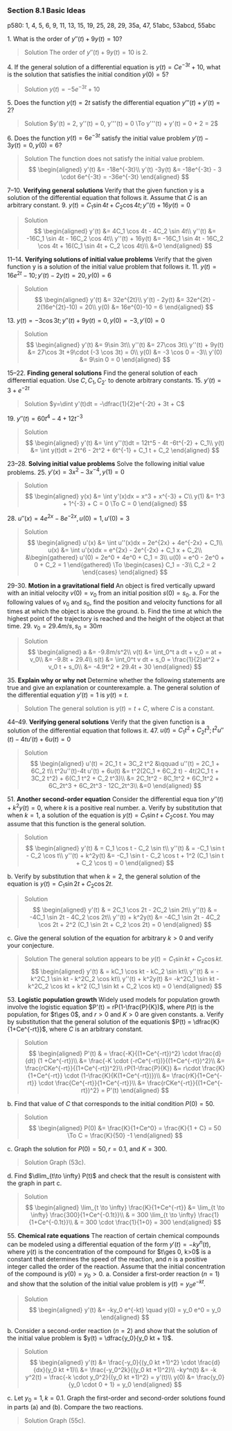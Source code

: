 ### Section 8.1 Basic Ideas
p580: 1, 4, 5, 6, 9, 11, 13, 15, 19, 25, 28, 29, 35a, 47, 51abc, 53abcd, 55abc

1\. What is the order of $y''(t) + 9y(t) = 10$?
>Solution
The order of $y''(t) + 9y(t) = 10$ is 2.

4\. If the general solution of a differential equation is $y(t) = Ce^{-3t} + 10$, what is the solution that satisfies the initial condition $y(0) = 5$?
>Solution
$y(t) = -5e^{-3t} + 10$

5\. Does the function $y(t) = 2t$ satisfy the differential equation $y'''(t) + y'(t) = 2$?
>Solution
$y'(t) = 2, y''(t) = 0, y'''(t) = 0 \To y'''(t) + y'(t) = 0 + 2 = 2$

6\. Does the function $y(t) = 6e^{-3t}$ satisfy the initial value problem $y'(t) -3y(t) = 0, y(0) = 6$?
>Solution
The function does not satisfy the initial value problem.
$$
\begin{aligned}
y'(t) &= -18e^{-3t}\\
y'(t) -3y(t) &= -18e^{-3t} - 3 \cdot 6e^{-3t} = -36e^{-3t}
\end{aligned}
$$

7–10\. **Verifying general solutions** Verify that the given function y is a solution of the differential equation that follows it. Assume that $C$ is an arbitrary constant.
9\. $y(t)= C_1 \sin 4t + C_2 \cos 4t; y''(t) + 16y(t) = 0$
>Solution
$$
\begin{aligned}
y'(t) &= 4C_1 \cos 4t - 4C_2 \sin 4t\\
y''(t) &= -16C_1 \sin 4t - 16C_2 \cos 4t\\
y''(t) + 16y(t) &= -16C_1 \sin 4t - 16C_2 \cos 4t + 16(C_1 \sin 4t + C_2 \cos 4t)\\
&=0
\end{aligned}
$$

11–14\. **Verifying solutions of initial value problems** Verify that the given function y is a solution of the initial value problem that follows it.
11\. $y(t) =  16e^{2t}-10; y'(t) - 2y(t) = 20, y(0) = 6$
>Solution
$$
\begin{aligned}
y'(t) &= 32e^{2t}\\
y'(t) - 2y(t) &= 32e^{2t} - 2(16e^{2t}-10) = 20\\
y(0) &= 16e^{0}-10 = 6
\end{aligned}
$$

13\. $y(t) = -3 \cos 3t; y''(t) + 9y(t) = 0, y(0) =-3, y'(0) = 0$
>Solution
$$
\begin{aligned}
y'(t) &= 9\sin 3t\\
y''(t) &= 27\cos 3t\\
y''(t) + 9y(t) &= 27\cos 3t +9\cdot (-3 \cos 3t) = 0\\
y(0) &= -3 \cos 0 = -3\\
y'(0) &= 9\sin 0 = 0
\end{aligned}
$$

15–22\. **Finding general solutions** Find the general solution of each differential equation. Use $C, C_1, C_2 \cdot$ to denote arbitrary constants.
15\. $y'(t) = 3 + e^{-2t}$
>Solution
$y=\dint y'(t)dt = -\dfrac{1}{2}e^{-2t} + 3t + C$

19\. $y''(t) = 60t^4 - 4 + 12t^{-3}$
>Solution
$$
\begin{aligned}
y'(t) &= \int y''(t)dt = 12t^5 - 4t -6t^{-2} + C_1\\
y(t) &= \int y(t)dt = 2t^6 - 2t^2 + 6t^{-1} + C_1 t + C_2
\end{aligned}
$$

23–28\. **Solving initial value problems** Solve the following initial value problems.
25\. $y'(x) = 3x^2 - 3x^{-4}, y(1)= 0$
>Solution
$$
\begin{aligned}
y(x) &= \int y'(x)dx = x^3 + x^{-3} + C\\
y(1) &= 1^3 + 1^{-3} + C = 0 \To C = 0
\end{aligned}
$$

28\. $u''(x) = 4e^{2x} - 8e^{-2x}, u(0) = 1, u'(0) = 3$
>Solution
$$
\begin{aligned}
u'(x) &= \int u''(x)dx = 2e^{2x} + 4e^{-2x} + C_1\\
u(x) &= \int u'(x)dx = e^{2x} - 2e^{-2x} + C_1 x + C_2\\
&\begin{gathered}
u'(0) = 2e^0 + 4e^0 + C_1 = 3\\
u(0) = e^0 - 2e^0 + 0 + C_2 = 1
\end{gathered} \To
\begin{cases}
C_1 = -3\\
C_2 = 2
\end{cases}
\end{aligned}
$$

29-30\. **Motion in a gravitational field** An object is fired vertically upward with an initial velocity $v(0) = v_0$ from an initial position $s(0) = s_0$.
a. For the following values of $v_0$ and $s_0$, find the position and velocity functions for all times at which the object is above the ground.
b. Find the time at which the highest point of the trajectory is reached
and the height of the object at that time.
29\. $v_0 = 29.4m/s, s_0 = 30m$
>Solution
$$
\begin{aligned}
a &= -9.8m/s^2\\
v(t) &= \int_0^t a dt + v_0 = at + v_0\\
&= -9.8t + 29.4\\
s(t) &= \int_0^t v dt + s_0 = \frac{1}{2}at^2 + v_0 t + s_0\\
&= -4.9t^2 + 29.4t + 30
\end{aligned}
$$

35\. **Explain why or why not** Determine whether the following statements are true and give an explanation or counterexample.
a. The general solution of the differential equation $y'(t) = 1$ is
$y(t) = t$.
>Solution
The general solution is $y(t) = t + C$, where $C$ is a constant.

44–49\. **Verifying general solutions** Verify that the given function is a solution of the differential equation that follows it.
47\. $u(t) = C_1 t^2 + C_2 t^3; t^2u''(t)-4t u'(t) + 6u(t) = 0$
>Solution
$$
\begin{aligned}
u'(t) = 2C_1 t + 3C_2 t^2 &\qquad u''(t) = 2C_1 + 6C_2 t\\
t^2u''(t)-4t u'(t) + 6u(t) &= t^2(2C_1 + 6C_2 t) - 4t(2C_1 t + 3C_2 t^2) + 6(C_1 t^2 + C_2 t^3)\\
&= 2C_1t^2 - 8C_1t^2 + 6C_1t^2 + 6C_2t^3 + 6C_2t^3 - 12C_2t^3\\
&=0
\end{aligned}
$$

51\. **Another second-order equation** Consider the differential equa tion $y''(t) + k^2y(t) = 0$, where $k$ is a positive real number.
a. Verify by substitution that when $k = 1$, a solution of the equation is $y(t) = C_1 \sin t + C_2 \cos t$. You may assume that this function is the general solution.
>Solution
$$
\begin{aligned}
y'(t) & = C_1 \cos t - C_2 \sin t\\
y''(t) & = -C_1 \sin t - C_2 \cos t\\
y''(t) + k^2y(t) &= -C_1 \sin t - C_2 \cos t + 1^2 (C_1 \sin t + C_2 \cos t) = 0
\end{aligned}
$$

b. Verify by substitution that when $k = 2$, the general solution of the equation is $y(t) = C_1 \sin 2t + C_2 \cos 2t$.
>Solution
$$
\begin{aligned}
y'(t) & = 2C_1 \cos 2t - 2C_2 \sin 2t\\
y''(t) & = -4C_1 \sin 2t - 4C_2 \cos 2t\\
y''(t) + k^2y(t) &= -4C_1 \sin 2t - 4C_2 \cos 2t + 2^2 (C_1 \sin 2t + C_2 \cos 2t) = 0
\end{aligned}
$$

c. Give the general solution of the equation for arbitrary $k > 0$ and verify your conjecture.
>Solution
The general solution appears to be $y(t) = C_1 \sin kt + C_2 \cos kt$.
$$
\begin{aligned}
y'(t) & = kC_1 \cos kt - kC_2 \sin kt\\
y''(t) & = -k^2C_1 \sin kt - k^2C_2 \cos kt\\
y''(t) + k^2y(t) &= -k^2C_1 \sin kt - k^2C_2 \cos kt + k^2 (C_1 \sin kt + C_2 \cos kt) = 0
\end{aligned}
$$

53\. **Logistic population growth** Widely used models for population growth involve the logistic equation $P'(t) = rP(1-\frac{P}{K})$, where $P(t)$ is the population, for $t\ges 0$, and $r>0$ and $K>0$ are given constants.
a. Verify by substitution that the general solution of the equationis $P(t) = \dfrac{K}{1+Ce^{-rt}}$, where $C$ is an arbitrary constant.
>Solution
$$
\begin{aligned}
P'(t) & = \frac{-K}{(1+Ce^{-rt})^2} \cdot \frac{d}{dt} (1 +Ce^{-rt})\\
&= \frac{-K \cdot (-rCe^{-rt})}{(1+Ce^{-rt})^2}\\
&= \frac{rCKe^{-rt}}{(1+Ce^{-rt})^2}\\
rP(1-\frac{P}{K}) &= r\cdot \frac{K}{1+Ce^{-rt}} \cdot (1-\frac{K}{K(1+Ce^{-rt})})\\
&= \frac{rK}{1+Ce^{-rt}} \cdot \frac{Ce^{-rt}}{1+Ce^{-rt}}\\
&= \frac{rCKe^{-rt}}{(1+Ce^{-rt})^2} = P'(t)
\end{aligned}
$$

b. Find that value of $C$ that corresponds to the initial condition $P(0) = 50$.
>Solution
$$
\begin{aligned}
P(0) &= \frac{K}{1+Ce^0} = \frac{K}{1 + C} = 50 \To C = \frac{K}{50} -1
\end{aligned}
$$

c. Graph the solution for $P(0) = 50, r=0.1$, and $K = 300$.
>Solution
>Graph (53c).

d. Find $\dlim_{t\to \infty} P(t)$ and check that the result is consistent with the graph in part c.
>Solution
$$
\begin{aligned}
\lim_{t \to \infty} \frac{K}{1+Ce^{-rt}} &= \lim_{t \to \infty} \frac{300}{1+Ce^{-0.1t}}\\
& = 300 \lim_{t \to \infty} \frac{1}{1+Ce^{-0.1t}}\\
& = 300 \cdot \frac{1}{1+0} = 300
\end{aligned}
$$

55\. **Chemical rate equations** The reaction of certain chemical compounds can be modeled using a differential equation of the form $y'(t) = -ky^n(t)$, where $y(t)$ is the concentration of the compound for $t\ges 0, k>0$ is a constant that determines the speed of the reaction, and $n$ is a positive integer called the order of the reaction. Assume that the initial concentration of the compound is $y(0) = y_0 > 0$.
a. Consider a first-order reaction $(n = 1)$ and show that the solution of the initial value problem is $y(t) = y_0 e^{-kt}$.
>Solution
$$
\begin{aligned}
y'(t) &= -ky_0 e^{-kt} \quad y(0) = y_0 e^0 = y_0
\end{aligned}
$$

b. Consider a second-order reaction $(n = 2)$ and show that the solution of the initial value problem is $y(t) = \dfrac{y_0}{y_0 kt + 1}$.
>Solution
$$
\begin{aligned}
y'(t) &= \frac{-y_0}{(y_0 kt +1)^2} \cdot \frac{d}{dx}(y_0 kt +1)\\
&= \frac{-y_0^2k}{(y_0 kt +1)^2}\\
-ky^n(t) &= -k y^2(t) = \frac{-k \cdot y_0^2}{(y_0 kt +1)^2} = y'(t)\\
y(0) &= \frac{y_0}{y_0 \cdot 0 + 1} = y_0
\end{aligned}
$$

c. Let $y_0 = 1, k = 0.1$. Graph the first-order and second-order solutions found in parts (a) and (b). Compare the two reactions.
>Solution
>Graph (55c).
